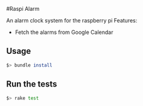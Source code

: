 #Raspi Alarm

An alarm clock system for the raspberry pi
Features:

 - Fetch the alarms from Google Calendar


## Usage

```bash
$> bundle install
```

## Run the tests

```bash
$> rake test
```
